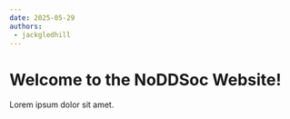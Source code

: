 ```yaml
---
date: 2025-05-29
authors:
 - jackgledhill
---
```


# Welcome to the NoDDSoc Website!

Lorem ipsum dolor sit amet.